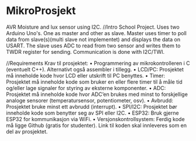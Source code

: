# MikroProsjekt
AVR Moisture and lux sensor using I2C.
//Intro
School Project.
Uses two Arduino Uno's. One as master and other as slave. Master uses timer to poll data from slave(s)(multi slave not implementet) and displays the data on USART.
The slave uses ADC to read from two sensor and writes them to TWDR register for sending.
Communication is done with I2C/TWI.

//Requirements
Krav til prosjektet:
• Programmering av mikrokontrolleren i C (eventuelt C++). Alternativt også assembler i
tillegg.
• LCD/PC: Prosjektet må inneholde kode hvor LCD eller utskrift til PC benyttes.
• Timer: Prosjektet må inneholde kode som bruker en eller flere timer til å måle tid
og/eller lage signaler for styring av eksterne komponenter.
• ADC: Prosjektet må inneholde kode hvor ADC’en brukes med minst to forskjellige
analoge sensorer (temperatursensor, potentiometer, osv).
• Avbrudd: Prosjektet bruke minst ett avbrudd (interrupt).
• SPI/I2C: Prosjektet bør inneholde kode som benytter seg av SPI eller I2C.
• ESP32: Bruk gjerne ESP32 for kommunikasjon via WiFi.
• Versjonskontrollsystem: Ferdig kode må ligge Github (gratis for studenter). Link til
koden skal innleveres som en del av prosjektet.
